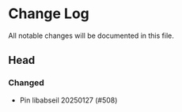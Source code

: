 # Change Log

All notable changes will be documented in this file.

## Head

### Changed

* Pin libabseil 20250127 (#508)
